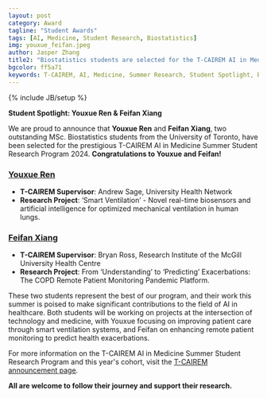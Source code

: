```yaml
---
layout: post
category: Award
tagline: "Student Awards"
tags: [AI, Medicine, Student Research, Biostatistics]
img: youxue_feifan.jpeg
author: Jasper Zhang
title2: "Biostatistics students are selected for the T-CAIREM AI in Medicine Summer Student Research Program 2024"
bgcolor: ff5a71
keywords: T-CAIREM, AI, Medicine, Summer Research, Student Spotlight, Biostatistics, Youxue Ren, Feifan Xiang
---
```


{% include JB/setup %}

**Student Spotlight: Youxue Ren & Feifan Xiang**

We are proud to announce that **Youxue Ren** and **Feifan Xiang**, two outstanding MSc. Biostatistics students from the University of Toronto, have been selected for the prestigious T-CAIREM AI in Medicine Summer Student Research Program 2024. **Congratulations to Youxue and Feifan!**

<!--more-->

### [Youxue Ren](https://www.linkedin.com/in/%E6%82%A0%E9%9B%AA-%E4%BB%BB-snowball/?locale=en_US)

- **T-CAIREM Supervisor**: Andrew Sage, University Health Network
- **Research Project**: ‘Smart Ventilation’ - Novel real-time biosensors and artificial intelligence for optimized mechanical ventilation in human lungs.

### [Feifan Xiang](https://www.linkedin.com/in/feifan-kristy-xiang-7295b4234/)

- **T-CAIREM Supervisor**: Bryan Ross, Research Institute of the McGill University Health Centre
- **Research Project**: From ‘Understanding’ to ‘Predicting’ Exacerbations: The COPD Remote Patient Monitoring Pandemic Platform.

These two students represent the best of our program, and their work this summer is poised to make significant contributions to the field of AI in healthcare. Both students will be working on projects at the intersection of technology and medicine, with Youxue focusing on improving patient care through smart ventilation systems, and Feifan on enhancing remote patient monitoring to predict health exacerbations.

For more information on the T-CAIREM AI in Medicine Summer Student Research Program and this year's cohort, visit the [T-CAIREM announcement page](https://tcairem.utoronto.ca/news/t-cairem-announces-2024-cohort-summer-research-students).

**All are welcome to follow their journey and support their research.**
